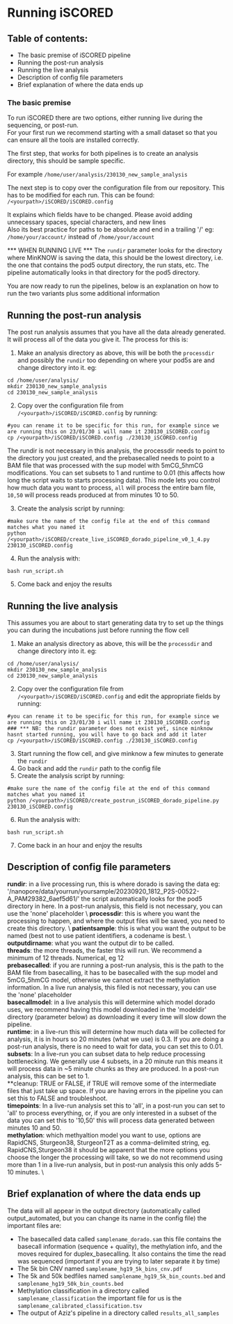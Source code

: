 # Running iSCORED

## Table of contents:
-  The basic premise of iSCORED pipeline
-  Running the post-run analysis
-  Running the live analysis
-  Description of config file parameters 
-  Brief explanation of where the data ends up


### The basic premise

To run iSCORED there are two options, either running live during the sequencing, or post-run.  
For your first run we recommend starting with a small dataset so that you can ensure all the tools are installed correctly.  
  
The first step, that works for both pipelines is to create an analysis directory, this should be sample specific.  

For example `/home/user/analysis/230130_new_sample_analysis` 

The next step is to copy over the configuration file from our repository. This has to be modified for each run. This can be found:  
`/<yourpath>/iSCORED/iSCORED.config`

It explains which fields have to be changed. Please avoid adding unnecessary spaces, special characters, and new lines  
Also its best practice for paths to be absolute and end in a trailing '/' eg: `/home/your/account/` instead of `/home/your/account`   
  
  
*** WHEN RUNNING LIVE *** 
The `rundir` parameter looks for the directory where MinKNOW is saving the data, this should be the lowest directory, i.e. the one that contains the pod5 output directory, the run stats, etc. The pipeline automatically looks in that directory for the pod5 directory.  

You are now ready to run the pipelines, below is an explanation on how to run the two variants plus some additional information

## Running the post-run analysis  
The post run analysis assumes that you have all the data already generated. It will process all of the data you give it. The process for this is:
1. Make an analysis directory as above, this will be both the `processdir` and possibly the `rundir` too depending on where your pod5s are and change directory into it. eg:
```
cd /home/user/analysis/
mkdir 230130_new_sample_analysis
cd 230130_new_sample_analysis
```

2. Copy over the configuration file from `/<yourpath>/iSCORED/iSCORED.config` by running:
``` 
#you can rename it to be specific for this run, for example since we are running this on 23/01/30 i will name it 230130_iSCORED.config
cp /<yourpath>/iSCORED/iSCORED.config ./230130_iSCORED.config 
```
The rundir is not necessary in this analysis, the processdir needs to point to the directory you just created, and the prebasecalled needs to point to a BAM file that was processed with the sup model with 5mCG_5hmCG modifications. You can set subsets to 1 and runtime to 0.01 (this affects how long the script waits to starts processing data).  This mode lets you control how much data you want to process, `all` will process the entire bam file,  `10,50` will process reads produced at from minutes 10 to 50. 

3. Create the analysis script by running:
```
#make sure the name of the config file at the end of this command matches what you named it 
python /<yourpath>/iSCORED/create_live_iSCORED_dorado_pipeline_v0_1_4.py 230130_iSCORED.config
```

4. Run the analysis with: 
```
bash run_script.sh
```

5. Come back and enjoy the results 


## Running the live analysis  
This assumes you are about to start generating data try to set up the things you can during the incubations just before running the flow cell   

1. Make an analysis directory as above, this will be the `processdir` and change directory into it. eg:
```
cd /home/user/analysis/
mkdir 230130_new_sample_analysis
cd 230130_new_sample_analysis
```
2. Copy over the configuration file from `/<yourpath>/iSCORED/iSCORED.config` and edit the appropriate fields by running:
``` 
#you can rename it to be specific for this run, for example since we are running this on 23/01/30 i will name it 230130_iSCORED.config
### *** NB: the rundir parameter does not exist yet, since minknow hasnt started running, you will have to go back and add it later 
cp /<yourpath>/iSCORED/iSCORED.config ./230130_iSCORED.config 
```
3. Start running the flow cell, and give minknow a few minutes to generate the `rundir` 
4. Go back and add the `rundir` path to the config file 
5. Create the analysis script by running:
```
#make sure the name of the config file at the end of this command matches what you named it 
python /<yourpath>/iSCORED/create_postrun_iSCORED_dorado_pipeline.py 230130_iSCORED.config
```

6. Run the analysis with: 
```
bash run_script.sh
```

7. Come back in an hour and enjoy the results 

## Description of config file parameters 

**rundir**: in a live processing run, this is where dorado is saving the data eg: '/nanopore/data/yourrun/yoursample/20230920_1812_P2S-00522-A_PAM29382_6aef5d61/' the script automatically looks for the pod5 directory in here. In a post-run analysis, this field is not necessary, you can use the 'none' placeholder \\
**processdir**: this is where you want the processing to happen, and where the output files will be saved, you need to create this directory. \\
**patientsample**: this is what you want the output to be named (best not to use patient identifiers, a codename is best. \\
**outputdirname**: what you want the output dir to be called. \
**threads**: the more threads, the faster this will run. We recommend a minimum of 12 threads. Numerical, eg 12\
**prebasecalled**: if you are running a post-run analysis, this is the path to the BAM file from basecalling, it has to be basecalled with the sup model and 5mCG_5hmCG model, otherwise we cannot extract the methylation information. In a live run analysis, this filed is not necessary, you can use the 'none' placeholder\
**basecallmodel**: in a live analysis this will determine which model dorado uses, we recommend having this model downloaded in the 'modeldir' directory (parameter below) as downloading it every time will slow down the pipeline. \
**runtime**: in a live-run this will determine how much data will be collected for analysis, it is in hours so 20 minutes (what we use) is 0.3. If you are doing a post-run analysis, there is no need to wait for data, you can set this to 0.01. \
**subsets**: In a live-run you can subset data to help reduce processing bottlenecking. We generally use 4 subsets, in a 20 minute run this means it will process data in ~5 minute chunks as they are produced. In a post-run analysis, this can be set to 1. \
**cleanup: TRUE or FALSE, if TRUE will remove some of the intermediate files that just take up space. If you are having errors in the pipeline you can set this to FALSE and troubleshoot. \
**timepoints**: In a live-run analysis set this to 'all', in a post-run you can set to 'all' to process everything, or, if you are only interested in a subset of the data you can set this to '10,50' this will process data generated between minutes 10 and 50. \
**methylation**: which methyaltion model you want to use, options are RapidCNS, Sturgeon38, SturgeonT2T as a comma-delimited string, eg. RapidCNS,Sturgeon38 it should be apparent that the more options you choose the longer the processing will take, so we do not recommend using more than 1 in a live-run analysis, but in post-run analysis this only adds 5-10 minutes. \



## Brief explanation of where the data ends up
The data will all appear in the output directory (automatically called output_automated, but you can change its name in the config file) the important files are:
-  The basecalled data called `samplename_dorado.sam` this file contains the basecall information (sequence + quality), the methylation info, and the moves required for duplex_basecalling. It also contains the time the read was sequenced (important if you are trying to later separate it by time)
-  The 5k bin CNV named `samplename_hg19_5k_bins_cnv.pdf`
-  The 5k and 50k bedfiles named `samplename_hg19_5k_bin_counts.bed` and `samplename_hg19_50k_bin_counts.bed`
-  Methylation classification in a directory called `samplename_classification` the important file for us is the `samplename_calibrated_classification.tsv`
-  The output of Aziz's pipeline in a directory called `results_all_samples`
